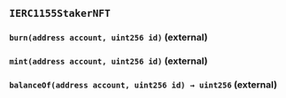 ## `IERC1155StakerNFT`






### `burn(address account, uint256 id)` (external)





### `mint(address account, uint256 id)` (external)





### `balanceOf(address account, uint256 id) → uint256` (external)






